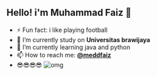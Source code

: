 ## Hello! i'm Muhammad Faiz 👋

<!--
**MohammadFaiz23/MohammadFaiz23** is a ✨ _special_ ✨ repository because its `README.md` (this file) appears on your GitHub profile.

Here are some ideas to get you started:

- 🔭 I’m currently working on ...
- 🌱 I’m currently learning ...
- 👯 I’m looking to collaborate on ...
- 🤔 I’m looking for help with ...
- 💬 Ask me about ...
- 📫 How to reach me: ...
- 😄 Pronouns: ...
- ⚡ Fun fact: ...
-->
- ⚡ Fun fact: i like playing football
- 🔭 I’m currently study on **Universitas brawijaya**
- 🌱 I’m currently learning java and python
- 📫 How to reach me: [**@meddfaiz**](https://www.instagram.com/meddfaiz_/#)
- 😎😎😎😎
![omg](https://media4.giphy.com/media/v1.Y2lkPTc5MGI3NjExYWw5ems4azZwOXZobGE3NmgzYnFvOHlvcGE4aHc0cGZxZWJkN21pYSZlcD12MV9pbnRlcm5hbF9naWZfYnlfaWQmY3Q9Zw/gNdVn4gGe5jC8/giphy.gif)